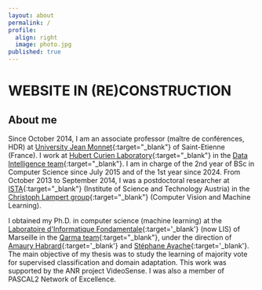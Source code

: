 ```yaml
---
layout: about
permalink: /
profile:
  align: right
  image: photo.jpg
published: true
---
```


# WEBSITE IN (RE)CONSTRUCTION

## About me

Since October 2014, I am an associate professor (maître de conférences, HDR) at [University Jean Monnet](https://portail.univ-st-etienne.fr){:target="_blank"} of Saint-Etienne (France).
I work at [Hubert Curien Laboratory](http://laboratoirehubertcurien.fr){:target="_blank"} in the [Data Intelligence team](https://laboratoirehubertcurien.univ-st-etienne.fr/en/teams/data-intelligence.html){:target="_blank"}. I am in charge of the 2nd year of BSc in Computer Science since July 2015 and of the 1st year since 2024. From October 2013 to September 2014, I was a postdoctoral researcher at [ISTA](https://ist.ac.at/){:target="_blank"} (Institute of Science and Technology Austria) in the [Christoph Lampert group](http://pub.ist.ac.at/~chl/){:target="_blank"} (Computer Vision and Machine Learning).

I obtained my Ph.D. in computer science (machine learning) at the [Laboratoire d'Informatique Fondamentale](https://www.lis-lab.fr){:target='_blank'} (now LIS) of Marseille in the [Qarma team](https://qarma.lis-lab.fr){:target="_blank"}, under the direction of [Amaury Habrard](https://perso.univ-st-etienne.fr/habrarda/){:target='_blank'} and [Stéphane Ayache](https://stephane-ayache.pedaweb.univ-amu.fr/wordpress/){:target='_blank'}. The main objective of my thesis was to study the learning of majority vote for supervised classification and domain adaptation. This work was supported by the ANR project VideoSense. I was also a member of PASCAL2 Network of Excellence.

